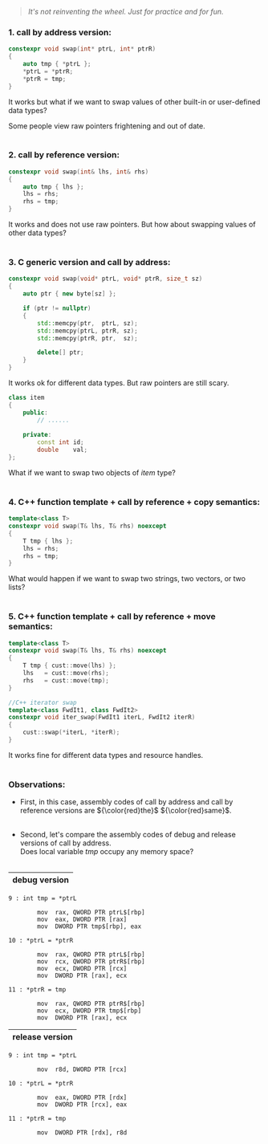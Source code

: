 > *It's not reinventing the wheel. Just for practice and for fun.*

### 1. call by address version:

```C++
constexpr void swap(int* ptrL, int* ptrR)
{
	auto tmp { *ptrL };
	*ptrL = *ptrR;
	*ptrR = tmp;
}
```

It works but what if we want to swap values of other built-in or user-defined data types? 

Some people view raw pointers frightening and out of date.<br><br>

### 2. call by reference version:

```C++
constexpr void swap(int& lhs, int& rhs)
{
	auto tmp { lhs };
	lhs = rhs;
	rhs = tmp;
}
```

It works and does not use raw pointers. But how about swapping values of other data types?<br><br>

### 3. C generic version and call by address:

```C++
constexpr void swap(void* ptrL, void* ptrR, size_t sz)
{
	auto ptr { new byte[sz] };

	if (ptr != nullptr)
	{
		std::memcpy(ptr,  ptrL, sz);
		std::memcpy(ptrL, ptrR, sz);
		std::memcpy(ptrR, ptr,  sz);

		delete[] ptr;
	}
}
```

It works ok for different data types. But raw pointers are still scary.

```C++
class item
{
	public:
		// ......
	
	private:
		const int id;
		double    val;
};
```

What if we want to swap two objects of *item* type?<br><br>

### 4. C++ function template + call by reference + copy semantics:

```C++
template<class T>
constexpr void swap(T& lhs, T& rhs) noexcept
{
	T tmp { lhs };
	lhs = rhs;
	rhs = tmp;
}
```

What would happen if we want to swap two strings, two vectors, or two lists?<br><br>

### 5. C++ function template + call by reference + move semantics:

```C++
template<class T>
constexpr void swap(T& lhs, T& rhs) noexcept
{
	T tmp { cust::move(lhs) };
	lhs   = cust::move(rhs);
	rhs   = cust::move(tmp);
}

//C++ iterator swap
template<class FwdIt1, class FwdIt2>
constexpr void iter_swap(FwdIt1 iterL, FwdIt2 iterR)
{
	cust::swap(*iterL, *iterR);
}
```

It works fine for different data types and resource handles.<br><br>

### Observations:

* First, in this case, assembly codes of call by address and call by reference versions are ${\color{red}the}$ ${\color{red}same}$.<br><br>

* Second, let's compare the assembly codes of debug and release versions of call by address.<br>
  Does local variable *tmp* occupy any memory space?<br><br>

| debug version |
| ------------- |
```Assembly
9 : int tmp = *ptrL

		mov	 rax, QWORD PTR ptrL$[rbp]
		mov	 eax, DWORD PTR [rax]
		mov	 DWORD PTR tmp$[rbp], eax

10 : *ptrL = *ptrR

		mov	 rax, QWORD PTR ptrL$[rbp]
		mov	 rcx, QWORD PTR ptrR$[rbp]
		mov	 ecx, DWORD PTR [rcx]
		mov	 DWORD PTR [rax], ecx

11 : *ptrR = tmp

		mov	 rax, QWORD PTR ptrR$[rbp]
		mov	 ecx, DWORD PTR tmp$[rbp]
		mov	 DWORD PTR [rax], ecx
```

| release version |
| --------------- |
```Assembly
9 : int tmp = *ptrL

		mov	 r8d, DWORD PTR [rcx]

10 : *ptrL = *ptrR

		mov	 eax, DWORD PTR [rdx]
		mov	 DWORD PTR [rcx], eax

11 : *ptrR = tmp

		mov	 DWORD PTR [rdx], r8d
```
